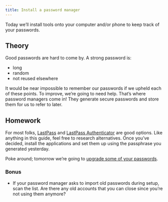 ```yaml
---
title: Install a password manager
---
```


Today we’ll install tools onto your computer and/or phone to keep track of your passwords.

## Theory

Good passwords are hard to come by. A strong password is:

- long
- random
- not reused elsewhere

It would be near impossible to remember our passwords if we upheld each of these points. To improve, we’re going to need
help. That’s where password managers come in! They generate secure passwords and store them for us to refer to later.

## Homework

For most folks, [LastPass](https://www.lastpass.com/) and [LastPass Authenticator](https://lastpass.com/auth/) are good
options. Like anything in this guide, feel free to research alternatives. Once you’ve decided, install the applications
and set them up using the passphrase you generated yesterday.

Poke around; tomorrow we’re going to [upgrade some of your passwords](/2016/3).

### Bonus

- If your password manager asks to import old passwords during setup, scan the list. Are there any old accounts that you
  can close since you’re not using them anymore?
